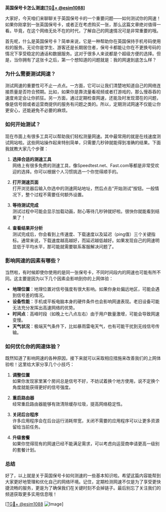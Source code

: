 **英国保号卡怎么测速[[TG💪+ @esim1088](https://t.me/s/esim1088)]**

大家好，今天咱们来聊聊关于英国保号卡的一个重要问题——如何测试你的网速！如果你刚拿到一张英国保号卡，或者正在考虑购买一张，那么这篇文章绝对值得一看。毕竟，在这个网络无处不在的时代，了解自己的网速情况可是非常重要的哦。

首先呢，什么是英国保号卡？简单来说，它是一种帮助你在英国保持手机号码使用权的服务。无论你是学生、游客还是长期居住者，保号卡都能让你在不更换号码的情况下享受稳定的通话和数据服务。这对于很多人来说都是个超级方便的选择。但是，当你拥有了这张卡之后，第一个想知道的问题就是：我的网速到底怎么样？

### **为什么需要测试网速？**

测试网速的重要性可不止一点点。一方面，它可以让我们清楚地知道自己的网络连接质量是否符合预期。比如，如果你是靠流量看视频或者打游戏的，那么慢吞吞的速度肯定会让你抓狂。另一方面，通过定期检查网速，还能及时发现潜在的问题，像是信号弱或者运营商提供的服务有问题之类的。所以，定期测试网速不仅能让你更安心，还能避免不必要的麻烦。

### **如何开始测试？**

现在市面上有很多工具可以帮助我们轻松测量网速。其中最常用的就是在线速度测试网站啦。这些网站操作起来特别简单，只需要几秒钟就能得到准确的结果。下面我就教大家几个步骤：

1. **选择合适的测速工具**  
   网络上有很多免费的测速工具，像Speedtest.net、Fast.com等都是非常受欢迎的选择。你可以根据个人习惯挑选一个你觉得顺手的。

2. **打开测速页面**  
   打开浏览器后输入你选中的测速网站地址，然后点击“开始测试”按钮。一般情况下，整个过程不需要任何额外设置。

3. **等待测试完成**  
   测试过程中可能会显示加载动画，耐心等待几秒钟就好啦。很快你就能看到结果了！

4. **查看结果并分析**  
   测试完成后，你会看到上传速度、下载速度以及延迟（ping值）三个关键指标。通常来说，下载速度越高越好，而延迟越低越好。如果发现自己的网速明显低于平均水平，那可能就需要联系客服解决问题了。

### **影响网速的因素有哪些？**

当然啦，有时候即使你使用的是同一张保号卡，不同时间段内的网速也可能有所不同。这主要是因为以下几个因素会影响到你的上网体验：

- **地理位置**：地理位置对信号强度有很大影响。如果你身处偏远地区，可能会遇到信号差的情况。
- **设备性能**：手机或平板电脑本身的硬件条件也会影响网速表现。老旧设备可能无法充分发挥出高速网络的优势。
- **时间点**：高峰时段（如晚上七八点左右）由于用户数量激增，可能会导致网速变慢。
- **天气状况**：极端天气条件下，比如暴雨雷电天气，也有可能干扰到无线信号传输。

### **如何优化你的网速体验？**

既然知道了影响网速的各种原因，接下来就可以采取相应措施来改善我们的上网体验啦！这里给大家分享几个小技巧：

1. **调整位置**  
   如果你发现家里某个房间总是信号不好，不妨试着换个地方使用，说不定换个角度就能获得更好的信号强度。

2. **重启路由器**  
   经常重启路由器能够有效清除缓存垃圾，提高网络稳定性。

3. **关闭后台程序**  
   许多应用程序会在后台运行消耗带宽，关闭不需要的应用程序可以让更多资源留给当前任务。

4. **升级套餐**  
   如果你觉得现有的网速已经不能满足需求，可以考虑向运营商申请更高一级别的套餐计划。

### **总结**

好了，以上就是关于英国保号卡如何测速的一些基本知识啦。希望这篇内容能帮到大家更好地管理和优化自己的网络环境。记住，定期检测网速不仅是为了享受更快捷流畅的服务，更是为了确保我们在关键时刻不会掉链子。最后别忘了关注我们的频道获取更多实用信息哦！

[[TG💪+ @esim1088](https://t.me/s/esim1088) ![Image](https://i.postimg.cc/4NQfJmqS/Snipaste-2025-05-13-00-14-12.png)]